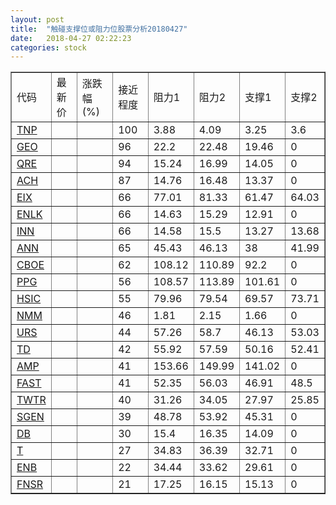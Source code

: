 ```yaml
---
layout: post
title:  "触碰支撑位或阻力位股票分析20180427"
date:   2018-04-27 02:22:23
categories: stock
---
```

<script type="text/javascript">
var stockList = []
stockList.push('gb_tnp');
stockList.push('gb_geo');
stockList.push('gb_qre');
stockList.push('gb_ach');
stockList.push('gb_eix');
stockList.push('gb_enlk');
stockList.push('gb_inn');
stockList.push('gb_ann');
stockList.push('gb_cboe');
stockList.push('gb_ppg');
stockList.push('gb_hsic');
stockList.push('gb_nmm');
stockList.push('gb_urs');
stockList.push('gb_td');
stockList.push('gb_amp');
stockList.push('gb_fast');
stockList.push('gb_twtr');
stockList.push('gb_sgen');
stockList.push('gb_db');
stockList.push('gb_t');
stockList.push('gb_enb');
stockList.push('gb_fnsr');
</script>
<table border="1">
 <tr>
 <td>代码</td>
 <td>最新价</td>
 <td>涨跌幅(%)</td>
 <td>接近程度</td>
 <td>阻力1</td>
 <td>阻力2</td>
 <td>支撑1</td>
 <td>支撑2</td>
</tr>
  <tr id="tnp" class="green">
  <td><a href="http://stock.finance.sina.com.cn/usstock/quotes/TNP.html" target="_blank">TNP</a></td><td></td><td></td><td>100</td><td>3.88</td><td>4.09</td><td>3.25</td><td>3.6</td></tr>
  <tr id="geo" class="red">
  <td><a href="http://stock.finance.sina.com.cn/usstock/quotes/GEO.html" target="_blank">GEO</a></td><td></td><td></td><td>96</td><td>22.2</td><td>22.48</td><td>19.46</td><td>0</td></tr>
  <tr id="qre" class="red">
  <td><a href="http://stock.finance.sina.com.cn/usstock/quotes/QRE.html" target="_blank">QRE</a></td><td></td><td></td><td>94</td><td>15.24</td><td>16.99</td><td>14.05</td><td>0</td></tr>
  <tr id="ach" class="red">
  <td><a href="http://stock.finance.sina.com.cn/usstock/quotes/ACH.html" target="_blank">ACH</a></td><td></td><td></td><td>87</td><td>14.76</td><td>16.48</td><td>13.37</td><td>0</td></tr>
  <tr id="eix" class="green">
  <td><a href="http://stock.finance.sina.com.cn/usstock/quotes/EIX.html" target="_blank">EIX</a></td><td></td><td></td><td>66</td><td>77.01</td><td>81.33</td><td>61.47</td><td>64.03</td></tr>
  <tr id="enlk" class="red">
  <td><a href="http://stock.finance.sina.com.cn/usstock/quotes/ENLK.html" target="_blank">ENLK</a></td><td></td><td></td><td>66</td><td>14.63</td><td>15.29</td><td>12.91</td><td>0</td></tr>
  <tr id="inn" class="red">
  <td><a href="http://stock.finance.sina.com.cn/usstock/quotes/INN.html" target="_blank">INN</a></td><td></td><td></td><td>66</td><td>14.58</td><td>15.5</td><td>13.27</td><td>13.68</td></tr>
  <tr id="ann" class="red">
  <td><a href="http://stock.finance.sina.com.cn/usstock/quotes/ANN.html" target="_blank">ANN</a></td><td></td><td></td><td>65</td><td>45.43</td><td>46.13</td><td>38</td><td>41.99</td></tr>
  <tr id="cboe" class="red">
  <td><a href="http://stock.finance.sina.com.cn/usstock/quotes/CBOE.html" target="_blank">CBOE</a></td><td></td><td></td><td>62</td><td>108.12</td><td>110.89</td><td>92.2</td><td>0</td></tr>
  <tr id="ppg" class="red">
  <td><a href="http://stock.finance.sina.com.cn/usstock/quotes/PPG.html" target="_blank">PPG</a></td><td></td><td></td><td>56</td><td>108.57</td><td>113.89</td><td>101.61</td><td>0</td></tr>
  <tr id="hsic" class="green">
  <td><a href="http://stock.finance.sina.com.cn/usstock/quotes/HSIC.html" target="_blank">HSIC</a></td><td></td><td></td><td>55</td><td>79.96</td><td>79.54</td><td>69.57</td><td>73.71</td></tr>
  <tr id="nmm" class="red">
  <td><a href="http://stock.finance.sina.com.cn/usstock/quotes/NMM.html" target="_blank">NMM</a></td><td></td><td></td><td>46</td><td>1.81</td><td>2.15</td><td>1.66</td><td>0</td></tr>
  <tr id="urs" class="green">
  <td><a href="http://stock.finance.sina.com.cn/usstock/quotes/URS.html" target="_blank">URS</a></td><td></td><td></td><td>44</td><td>57.26</td><td>58.7</td><td>46.13</td><td>53.03</td></tr>
  <tr id="td" class="green">
  <td><a href="http://stock.finance.sina.com.cn/usstock/quotes/TD.html" target="_blank">TD</a></td><td></td><td></td><td>42</td><td>55.92</td><td>57.59</td><td>50.16</td><td>52.41</td></tr>
  <tr id="amp" class="green">
  <td><a href="http://stock.finance.sina.com.cn/usstock/quotes/AMP.html" target="_blank">AMP</a></td><td></td><td></td><td>41</td><td>153.66</td><td>149.99</td><td>141.02</td><td>0</td></tr>
  <tr id="fast" class="green">
  <td><a href="http://stock.finance.sina.com.cn/usstock/quotes/FAST.html" target="_blank">FAST</a></td><td></td><td></td><td>41</td><td>52.35</td><td>56.03</td><td>46.91</td><td>48.5</td></tr>
  <tr id="twtr" class="green">
  <td><a href="http://stock.finance.sina.com.cn/usstock/quotes/TWTR.html" target="_blank">TWTR</a></td><td></td><td></td><td>40</td><td>31.26</td><td>34.05</td><td>27.97</td><td>25.85</td></tr>
  <tr id="sgen" class="green">
  <td><a href="http://stock.finance.sina.com.cn/usstock/quotes/SGEN.html" target="_blank">SGEN</a></td><td></td><td></td><td>39</td><td>48.78</td><td>53.92</td><td>45.31</td><td>0</td></tr>
  <tr id="db" class="green">
  <td><a href="http://stock.finance.sina.com.cn/usstock/quotes/DB.html" target="_blank">DB</a></td><td></td><td></td><td>30</td><td>15.4</td><td>16.35</td><td>14.09</td><td>0</td></tr>
  <tr id="t" class="green">
  <td><a href="http://stock.finance.sina.com.cn/usstock/quotes/T.html" target="_blank">T</a></td><td></td><td></td><td>27</td><td>34.83</td><td>36.39</td><td>32.71</td><td>0</td></tr>
  <tr id="enb" class="green">
  <td><a href="http://stock.finance.sina.com.cn/usstock/quotes/ENB.html" target="_blank">ENB</a></td><td></td><td></td><td>22</td><td>34.44</td><td>33.62</td><td>29.61</td><td>0</td></tr>
  <tr id="fnsr" class="green">
  <td><a href="http://stock.finance.sina.com.cn/usstock/quotes/FNSR.html" target="_blank">FNSR</a></td><td></td><td></td><td>21</td><td>17.25</td><td>16.15</td><td>15.13</td><td>0</td></tr>
</table>
